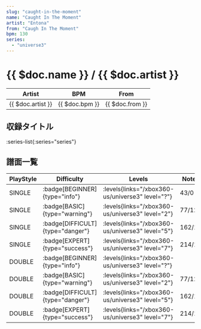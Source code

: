 ```yaml
---
slug: "caught-in-the-moment"
name: "Caught In The Moment"
artist: "Entona"
from: "Caugh In The Moment"
bpm: 130
series:
  - "universe3"
---
```


# {{ $doc.name }} / {{ $doc.artist }}

|Artist|BPM|From|
|------|---|----|
|{{ $doc.artist }}|{{ $doc.bpm }}|{{ $doc.from }}|

## 収録タイトル

:series-list{:series="series"}

## 譜面一覧

|PlayStyle|Difficulty|Levels|Notes|Movie|
|---------|----------|------|-----|-----|
|SINGLE| :badge[BEGINNER]{type="info"}| :levels{links="/xbox360-us/universe3" level="?"}|43/0||
|SINGLE| :badge[BASIC]{type="warning"}| :levels{links="/xbox360-us/universe3" level="2"}|77/12||
|SINGLE| :badge[DIFFICULT]{type="danger"}| :levels{links="/xbox360-us/universe3" level="5"}|162/10||
|SINGLE| :badge[EXPERT]{type="success"}| :levels{links="/xbox360-us/universe3" level="7"}|214/11||
|DOUBLE| :badge[BEGINNER]{type="info"}| :levels{links="/xbox360-us/universe3" level="?"}|||
|DOUBLE| :badge[BASIC]{type="warning"}| :levels{links="/xbox360-us/universe3" level="2"}|77/12||
|DOUBLE| :badge[DIFFICULT]{type="danger"}| :levels{links="/xbox360-us/universe3" level="5"}|162/10||
|DOUBLE| :badge[EXPERT]{type="success"}| :levels{links="/xbox360-us/universe3" level="7"}|214/11||
